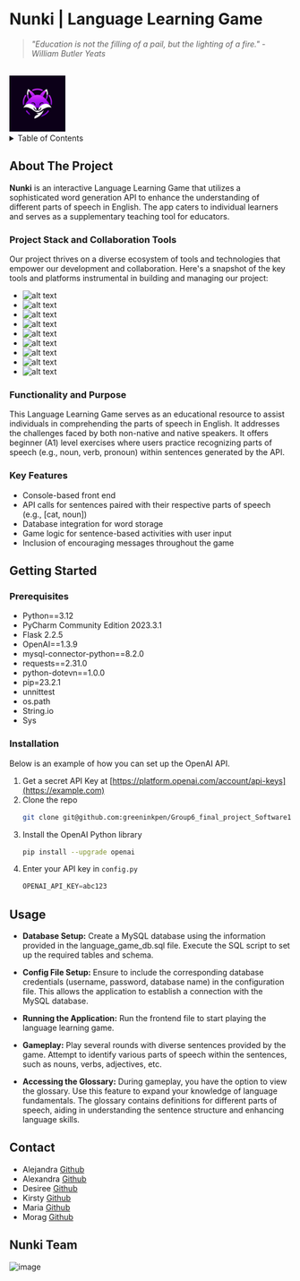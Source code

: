 # Nunki | Language Learning Game
> *"Education is not the filling of a pail, but the lighting of a fire." - William Butler Yeats*
<!-- PROJECT LOGO -->
<br />
    <img src="images/3.jpg" alt="Logo" width="100" height="100">
  </a>

<!-- TABLE OF CONTENTS -->
<details>
  <summary>Table of Contents</summary>
  <ol>
    <li>
      <a href="#about-the-project">About The Project</a>
      <ul>
        <li><a href="#project-stack-and-collaboration-tools">Project Stack and Collaboration Tools</a></li>
        <li><a href="#functionality-and-purpose">Functionality and Purpose</a></li>
        <li><a href="#key-features">Key Features</a></li>
      </ul>
    </li>
    <li>
      <a href="#getting-started">Getting Started</a>
      <ul>
        <li><a href="#prerequisites">Prerequisites</a></li>
        <li><a href="#installation">Installation</a></li>
      </ul>
    </li>
    <li><a href="#usage">Usage</a></li>
    <li><a href="#contact">Contact</a></li>
  </ol>
</details>

<!-- ABOUT THE PROJECT -->
## About The Project
**Nunki** is an interactive Language Learning Game that utilizes a sophisticated word generation API to enhance the understanding of different parts of speech in English. The app caters to individual learners and serves as a supplementary teaching tool for educators.


### Project Stack and Collaboration Tools
Our project thrives on a diverse ecosystem of tools and technologies that empower our development and collaboration. Here's a snapshot of the key tools and platforms instrumental in building and managing our project:
* ![ alt text ](https://img.shields.io/badge/pycharm-000000?style=for-the-badge&logo=pycharm)
* ![ alt text ](https://img.shields.io/badge/mysql-4479A1?style=for-the-badge&logo=mysql)
* ![ alt text ](https://img.shields.io/badge/openai-API-412991?style=for-the-badge&logo=openai)
* ![ alt text ](https://img.shields.io/badge/flask-000000?style=for-the-badge&logo=flask)
* ![ alt text ](https://img.shields.io/badge/github-181717?style=for-the-badge&logo=github)
* ![ alt text ](https://img.shields.io/badge/diagramsdotnet-F08705?style=for-the-badge&logo=diagramsdotnet)
* ![ alt text ](https://img.shields.io/badge/slack-4A154B?style=for-the-badge&logo=slack)
* ![ alt text ](https://img.shields.io/badge/jira-0052CC?style=for-the-badge&logo=jira)
* ![ alt text ](https://img.shields.io/badge/googlemeet-00897B?style=for-the-badge&logo=googlemeet)

### Functionality and Purpose
This Language Learning Game serves as an educational resource to assist individuals in comprehending the parts of speech in English. It addresses the challenges faced by both non-native and native speakers. It offers beginner (A1) level exercises where users practice recognizing parts of speech (e.g., noun, verb, pronoun) within sentences generated by the API.

### Key Features
* Console-based front end
* API calls for sentences paired with their respective parts of speech (e.g., [cat, noun])
* Database integration for word storage
* Game logic for sentence-based activities with user input
* Inclusion of encouraging messages throughout the game

<!-- GETTING STARTED -->
## Getting Started
### Prerequisites
* Python==3.12
* PyCharm Community Edition 2023.3.1
* Flask 2.2.5
* OpenAI==1.3.9
* mysql-connector-python==8.2.0
* requests==2.31.0
* python-dotevn==1.0.0
* pip=23.2.1
* unnittest
* os.path
* String.io
* Sys


### Installation

Below is an example of how you can set up the OpenAI API.

1. Get a secret API Key at [https://platform.openai.com/account/api-keys](https://example.com)
2. Clone the repo
   ```sh
   git clone git@github.com:greeninkpen/Group6_final_project_Software1.git
   ```
3. Install the OpenAI Python library
   ```sh
   pip install --upgrade openai
   ```
4. Enter your API key in `config.py`
   ```py
   OPENAI_API_KEY=abc123
   ```


<!-- USAGE EXAMPLES -->
## Usage
* **Database Setup:** Create a MySQL database using the information provided in the language_game_db.sql file. Execute the SQL script to set up the required tables and schema.

* **Config File Setup:** Ensure to include the corresponding database credentials (username, password, database name) in the configuration file. This allows the application to establish a connection with the MySQL database.

* **Running the Application:** Run the frontend file to start playing the language learning game.

* **Gameplay:** Play several rounds with diverse sentences provided by the game. Attempt to identify various parts of speech within the sentences, such as nouns, verbs, adjectives, etc.

* **Accessing the Glossary:** During gameplay, you have the option to view the glossary. Use this feature to expand your knowledge of language fundamentals. The glossary contains definitions for different parts of speech, aiding in understanding the sentence structure and enhancing language skills.

<!-- CONTACT -->
## Contact
* Alejandra [Github](https://github.com/AlBeker)
* Alexandra [Github](https://github.com/alexfc-code)
* Desiree [Github](https://github.com/greeninkpen)
* Kirsty [Github](https://github.com/cib11164)
* Maria [Github](https://github.com/Mariaherreramateos)
* Morag [Github](https://github.com/Mobit2)

<!-- SOFTWARE ENGINEERING STREAM -->
## Nunki Team
![image](https://github.com/greeninkpen/Group6_final_project_Software1/assets/124294207/c6894ee7-b6ed-4d7e-b057-5a90336148c1)
